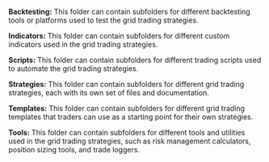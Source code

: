 

**Backtesting:** This folder can contain subfolders for different backtesting tools or platforms used to test the grid trading strategies.

**Indicators:** This folder can contain subfolders for different custom indicators used in the grid trading strategies.

**Scripts:** This folder can contain subfolders for different trading scripts used to automate the grid trading strategies.

**Strategies:** This folder can contain subfolders for different grid trading strategies, each with its own set of files and documentation.

**Templates:** This folder can contain subfolders for different grid trading templates that traders can use as a starting point for their own strategies.

**Tools:** This folder can contain subfolders for different tools and utilities used in the grid trading strategies, such as risk management calculators, position sizing tools, and trade loggers.